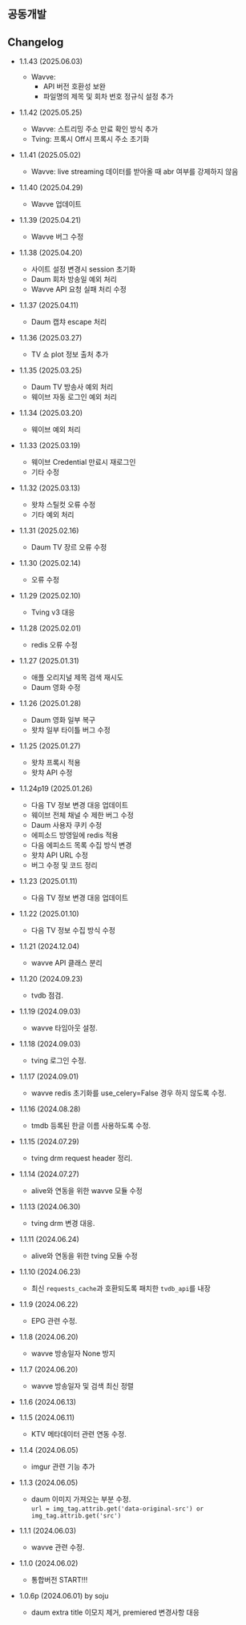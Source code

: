 ## 공동개발

## Changelog
- 1.1.43 (2025.06.03)
  - Wavve:
    - API 버전 호환성 보완
    - 파일명의 제목 및 회차 번호 정규식 설정 추가

- 1.1.42 (2025.05.25)
  - Wavve: 스트리밍 주소 만료 확인 방식 추가
  - Tving: 프록시 Off시 프록시 주소 초기화

- 1.1.41 (2025.05.02)
  - Wavve: live streaming 데이터를 받아올 때 abr 여부를 강제하지 않음

- 1.1.40 (2025.04.29)
  - Wavve 업데이트

- 1.1.39 (2025.04.21)
  - Wavve 버그 수정

- 1.1.38 (2025.04.20)
  - 사이트 설정 변경시 session 초기화
  - Daum 회차 방송일 예외 처리
  - Wavve API 요청 실패 처리 수정

- 1.1.37 (2025.04.11)
  - Daum 캡챠 escape 처리

- 1.1.36 (2025.03.27)
  - TV 쇼 plot 정보 출처 추가

- 1.1.35 (2025.03.25)
  - Daum TV 방송사 예외 처리
  - 웨이브 자동 로그인 예외 처리

- 1.1.34 (2025.03.20)
  - 웨이브 예외 처리

- 1.1.33 (2025.03.19)
  - 웨이브 Credential 만료시 재로그인
  - 기타 수정

- 1.1.32 (2025.03.13)
  - 왓챠 스틸컷 오류 수정
  - 기타 예외 처리

- 1.1.31 (2025.02.16)
  - Daum TV 장르 오류 수정

- 1.1.30 (2025.02.14)
  - 오류 수정

- 1.1.29 (2025.02.10)
  - Tving v3 대응

- 1.1.28 (2025.02.01)
  - redis 오류 수정

- 1.1.27 (2025.01.31)
  - 애플 오리지널 제목 검색 재시도
  - Daum 영화 수정

- 1.1.26 (2025.01.28)
  - Daum 영화 일부 복구
  - 왓챠 일부 타이틀 버그 수정

- 1.1.25 (2025.01.27)
  - 왓챠 프록시 적용
  - 왓챠 API 수정

- 1.1.24p19 (2025.01.26)
  - 다음 TV 정보 변경 대응 업데이트
  - 웨이브 전체 채널 수 제한 버그 수정
  - Daum 사용자 쿠키 수정
  - 에피소드 방영일에 redis 적용
  - 다음 에피소드 목록 수집 방식 변경
  - 왓챠 API URL 수정
  - 버그 수정 및 코드 정리

- 1.1.23 (2025.01.11)
  - 다음 TV 정보 변경 대응 업데이트

- 1.1.22 (2025.01.10)
  - 다음 TV 정보 수집 방식 수정

- 1.1.21 (2024.12.04)
  - wavve API 클래스 분리

- 1.1.20 (2024.09.23)
  - tvdb 점검.

- 1.1.19 (2024.09.03)
  - wavve 타임아웃 설정.

- 1.1.18 (2024.09.03)
  - tving 로그인 수정.

- 1.1.17 (2024.09.01)
  - wavve redis 초기화를 use_celery=False 경우 하지 않도록 수정.

- 1.1.16 (2024.08.28)
  - tmdb 등록된 한글 이름 사용하도록 수정.

- 1.1.15 (2024.07.29)
  - tving drm request header 정리.

- 1.1.14 (2024.07.27)
  - alive와 연동을 위한 wavve 모듈 수정

- 1.1.13 (2024.06.30)
  - tving drm 변경 대응.

- 1.1.11 (2024.06.24)
  - alive와 연동을 위한 tving 모듈 수정

- 1.1.10 (2024.06.23)
  - 최신 `requests_cache`과 호환되도록 패치한 `tvdb_api`를 내장

- 1.1.9 (2024.06.22)
  - EPG 관련 수정.

- 1.1.8 (2024.06.20)
  - wavve 방송일자 None 방지

- 1.1.7 (2024.06.20)
  - wavve 방송일자 및 검색 최신 정렬

- 1.1.6 (2024.06.13)

- 1.1.5 (2024.06.11)
  - KTV 메타데이터 관련 연동 수정.

- 1.1.4 (2024.06.05)
  - imgur 관련 기능 추가

- 1.1.3 (2024.06.05)
  - daum 이미지 가져오는 부분 수정.<br>
  ```url = img_tag.attrib.get('data-original-src') or img_tag.attrib.get('src')```

- 1.1.1 (2024.06.03)
  - wavve 관련 수정.

- 1.1.0 (2024.06.02)
  - 통합버전 START!!!

- 1.0.6p (2024.06.01) by soju
  - daum extra title 이모지 제거, premiered 변경사항 대응